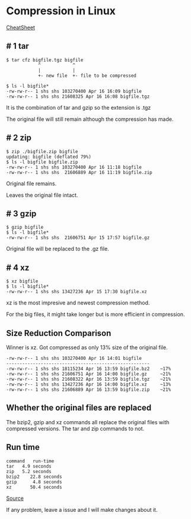 # Compression in Linux

[CheatSheet](https://www.cyberciti.biz/howto/question/general/compress-file-unix-linux-cheat-sheet.php)

## # 1 tar
```
$ tar cfz bigfile.tgz bigfile
            ^            ^
            |            |
            +- new file  +- file to be compressed
```
```
$ ls -l bigfile*
-rw-rw-r-- 1 shs shs 103270400 Apr 16 16:09 bigfile
-rw-rw-r-- 1 shs shs 21608325 Apr 16 16:08 bigfile.tgz
```
 It is the combination of tar and gzip so the extension is .tgz
 
 The original file will still remain although the compression has made. 
     
## # 2 zip
```
$ zip ./bigfile.zip bigfile
updating: bigfile (deflated 79%)
$ ls -l bigfile bigfile.zip
-rw-rw-r-- 1 shs shs 103270400 Apr 16 11:18 bigfile
-rw-rw-r-- 1 shs shs  21606889 Apr 16 11:19 bigfile.zip
```

Original file remains.

Leaves the original file intact.

## # 3 gzip
```
$ gzip bigfile
$ ls -l bigfile*
-rw-rw-r-- 1 shs shs  21606751 Apr 15 17:57 bigfile.gz
```

Original file will be replaced to the .gz file.

## # 4 xz
```
$ xz bigfile
$ ls -l bigfile*
-rw-rw-r-- 1 shs shs 13427236 Apr 15 17:30 bigfile.xz
```

xz is the most impresive and newest compression method. 

For the big files, it might take longer but is more efficient in compression.

## Size Reduction Comparison

Winner is xz. Got compressed as only 13% size of the original file.
```
-rw-rw-r-- 1 shs shs 103270400 Apr 16 14:01 bigfile
------------------------------------------------------
-rw-rw-r-- 1 shs shs 18115234 Apr 16 13:59 bigfile.bz2    ~17%
-rw-rw-r-- 1 shs shs 21606751 Apr 16 14:00 bigfile.gz     ~21%
-rw-rw-r-- 1 shs shs 21608322 Apr 16 13:59 bigfile.tgz    ~21%
-rw-rw-r-- 1 shs shs 13427236 Apr 16 14:00 bigfile.xz     ~13%
-rw-rw-r-- 1 shs shs 21606889 Apr 16 13:59 bigfile.zip    ~21%
```

## Whether the original files are replaced

The bzip2, gzip and xz commands all replace the original files with compressed versions. The tar and zip commands to not.

## Run time
```
command   run-time
tar	  4.9 seconds
zip	  5.2 seconds
bzip2	 22.8 seconds
gzip	  4.8 seconds
xz       50.4 seconds
```

[Source](https://www.networkworld.com/article/3538471/how-to-compress-files-on-linux-5-ways.html)

If any problem, leave a issue and I will make changes about it. 
